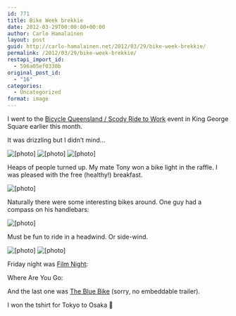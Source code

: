 ```yaml
---
id: 771
title: Bike Week brekkie
date: 2012-03-29T00:00:00+00:00
author: Carlo Hamalainen
layout: post
guid: http://carlo-hamalainen.net/2012/03/29/bike-week-brekkie/
permalink: /2012/03/29/bike-week-brekkie/
restapi_import_id:
  - 596a05ef0330b
original_post_id:
  - "16"
categories:
  - Uncategorized
format: image
---
```

I went to the [Bicycle Queensland / Scody Ride to Work](http://bikeweek.bq.org.au/whats-on/events/scody-ride-to-work-day/) event in King George Square earlier this month.

It was drizzling but I didn&#8217;t mind&#8230; 

<img border="0" src="https://i1.wp.com/s3.amazonaws.com/carlo-hamalainen.net/oldblog/blogdata/medium/2012-03-14%2B%2B07-06-40.jpg?w=1100&#038;ssl=1" alt="[photo]" data-recalc-dims="1" /> 



<img border="0" src="https://i1.wp.com/s3.amazonaws.com/carlo-hamalainen.net/oldblog/blogdata/medium/2012-03-14%2B%2B07-15-06.jpg?w=1100&#038;ssl=1" alt="[photo]" data-recalc-dims="1" /> 



<img border="0" src="https://i2.wp.com/s3.amazonaws.com/carlo-hamalainen.net/oldblog/blogdata/medium/2012-03-14%2B%2B07-15-13.jpg?w=1100&#038;ssl=1" alt="[photo]" data-recalc-dims="1" /> 



Heaps of people turned up. My mate Tony won a bike light in the raffle. I was pleased with the free (healthy!) breakfast.

<img border="0" src="https://i1.wp.com/s3.amazonaws.com/carlo-hamalainen.net/oldblog/blogdata/medium/2012-03-14%2B%2B07-26-11.jpg?w=1100&#038;ssl=1" alt="[photo]" data-recalc-dims="1" /> 



Naturally there were some interesting bikes around. One guy had a compass on his handlebars:

<img border="0" src="https://i1.wp.com/s3.amazonaws.com/carlo-hamalainen.net/oldblog/blogdata/medium/2012-03-14%2B%2B07-46-48.jpg?w=1100&#038;ssl=1" alt="[photo]" data-recalc-dims="1" /> 



Must be fun to ride in a headwind. Or side-wind.

<img border="0" src="https://i2.wp.com/s3.amazonaws.com/carlo-hamalainen.net/oldblog/blogdata/medium/2012-03-14%2B%2B07-47-41.jpg?w=1100&#038;ssl=1" alt="[photo]" data-recalc-dims="1" /> 



<img border="0" src="https://i2.wp.com/s3.amazonaws.com/carlo-hamalainen.net/oldblog/blogdata/medium/2012-03-14%2B%2B08-35-21.jpg?w=1100&#038;ssl=1" alt="[photo]" data-recalc-dims="1" /> 



Friday night was [Film Night](http://bikeweek.bq.org.au/whats-on/events/film-night/): 

Where Are You Go:</p> 

<div class="jetpack-video-wrapper">
  <div class="embed-vimeo" style="text-align: center;">
  </div>
</div>

And the last one was [The Blue Bike](http://www.bluebikedoc.com/) (sorry, no embeddable trailer).

I won the tshirt for Tokyo to Osaka 🙂